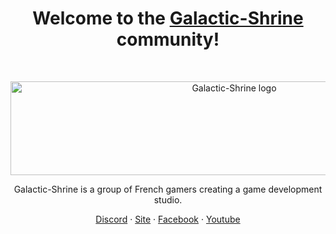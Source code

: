 <h1 align="center">Welcome to the <a href="https://Galactic-Shrine.com/">Galactic-Shrine</a> community!</h1><br>

<p align="center">
  <a href="https:/Galactic-Shrine.com/">
    <img src="http://stargate.galactique.free.fr/LogosGs/1.3.1.png" alt="Galactic-Shrine logo" width="700" height="150">
  </a>
</p>

<p align="center">
  Galactic-Shrine is a group of French gamers creating a game development studio.
</p>

<p align="center">
  <a href="https://discord.gg/aWDv3TUYdX">Discord</a>
  ·
  <a href="http://Galactic-Shrine.com">Site</a>
  ·
  <a href="https://www.facebook.com/Galactic.Shrine/">Facebook</a>
  ·
  <a href="https://www.youtube.com/@Galactic-Shrine">Youtube</a>
</p>
